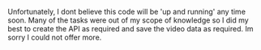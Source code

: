 Unfortunately, I dont believe this code will be 'up and running' any time soon. Many of the tasks were out of my scope of knowledge so I did my best to create the API as required and save the video data as required. Im sorry I could not offer more.
